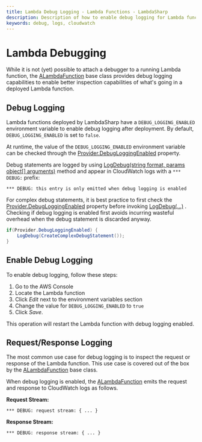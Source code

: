 ```yaml
---
title: Lambda Debug Logging - Lambda Functions - LambdaSharp
description: Description of how to enable debug logging for Lambda functions
keywords: debug, logs, cloudwatch
---
```


# Lambda Debugging

While it is not (yet) possible to attach a debugger to a running Lambda function, the [ALambdaFunction](xref:LambdaSharp.ALambdaFunction) base class provides debug logging capabilities to enable better inspection capabilities of what's going in a deployed Lambda function.

## Debug Logging

Lambda functions deployed by LambdaSharp have a `DEBUG_LOGGING_ENABLED` environment variable to enable debug logging after deployment. By default, `DEBUG_LOGGING_ENABLED` is set to `false`.

At runtime, the value of the `DEBUG_LOGGING_ENABLED` environment variable can be checked through the [Provider.DebugLoggingEnabled](xref:LambdaSharp.ILambdaFunctionDependencyProvider.DebugLoggingEnabled) property.

Debug statements are logged by using [LogDebug(string format, params object[] arguments)](xref:LambdaSharp.ALambdaFunction.LogDebug(System.String,System.Object[])) method and appear in CloudWatch logs with a `*** DEBUG:` prefix:
```log
*** DEBUG: this entry is only emitted when debug logging is enabled
```

For complex debug statements, it is best practice to first check the [Provider.DebugLoggingEnabled](xref:LambdaSharp.ILambdaFunctionDependencyProvider.DebugLoggingEnabled) property before invoking [LogDebug(...)](xref:LambdaSharp.ALambdaFunction.LogDebug(System.String,System.Object[])) . Checking if debug logging is enabled first avoids incurring wasteful overhead when the debug statement is discarded anyway.

```csharp
if(Provider.DebugLoggingEnabled) {
    LogDebug(CreateComplexDebugStatement());
}
```

## Enable Debug Logging

To enable debug logging, follow these steps:
1. Go to the AWS Console
1. Locate the Lambda function
1. Click _Edit_ next to the environment variables section
1. Change the value for `DEBUG_LOGGING_ENABLED` to `true`
1. Click _Save_.

This operation will restart the Lambda function with debug logging enabled.

## Request/Response Logging

The most common use case for debug logging is to inspect the request or response of the Lambda function. This use case is covered out of the box by the [ALambdaFunction](xref:LambdaSharp.ALambdaFunction) base class.

When debug logging is enabled, the [ALambdaFunction](xref:LambdaSharp.ALambdaFunction) emits the request and response to CloudWatch logs as follows.

**Request Stream:**
```log
*** DEBUG: request stream: { ... }
```

**Response Stream:**
```log
*** DEBUG: response stream: { ... }
```
